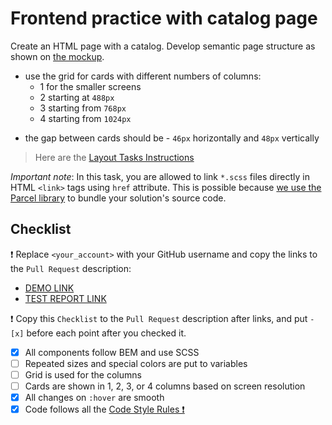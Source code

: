 # Frontend practice with catalog page

Create an HTML page with a catalog. Develop semantic page structure as shown on [the mockup](https://www.figma.com/file/ojkArVazq7vsX0nbpn9CxZ/Moyo-%2F-Catalog-(ENG)?node-id=32249%3A354).

<!-- - use `Header`, `Stars` and `Card` blocks from previous tasks but rewrite them using BEM and SCSS
- remove old `data-qa` attributes
- add `data-qa="nav-hover"` (not just `hover`) to the 4th nav link for testing (`Laptops & computers`) -->
<!-- - add `data-qa="card"` to the first card -->
<!-- - add `data-qa="card-hover"` (not just `hover`) to the link `Buy` inside the first card -->
<!-- - nav links color is not `black` anymore (nav links should have `#060b35` color) -->
<!-- - add the class `is-active` to the first link (`Apple`) in the navigation -->
<!-- - use `<main>` tag for cards container -->
- use the grid for cards with different numbers of columns:
  - 1 for the smaller screens
  - 2 starting at `488px`
  - 3 starting from `768px`
  - 4 starting from `1024px`
<!-- - cards have fixed width - `200px` -->
- the gap between cards should be - `46px` horizontally and `48px` vertically
<!-- - cards container(catalog) have fixed paddings (`50px` vertically and `40px` horizontally) -->

<!-- Make all the changes smooth on hover (during 300ms): -->
<!-- - increase the card by 20 percent (neighboring cards **should not be** affected) -->
<!-- - change the card title text color to `#34568b` when the card is hovered (`.card:hover .card__title`) -->
<!-- - change navigation link text color to `#00acdc` -->
<!-- - change the button background to `#fff` and text color to `#00acdc` on hover -->

> Here are the [Layout Tasks Instructions](https://mate-academy.github.io/layout_task-guideline)

*Important note*: In this task, you are allowed to link `*.scss` files directly in HTML `<link>` tags using `href` attribute.
This is possible because [we use the Parcel library](https://en.parceljs.org/scss.html) to bundle your solution's source code.

## Checklist

❗️ Replace `<your_account>` with your GitHub username and copy the links to the `Pull Request` description:
- [DEMO LINK](https://tiblazy.github.io/layout_catalog/)
- [TEST REPORT LINK](https://tiblazy.github.io/layout_catalog/report/html_report/)

❗️ Copy this `Checklist` to the `Pull Request` description after links, and put `- [x]` before each point after you checked it.

- [x] All components follow BEM and use SCSS
- [ ] Repeated sizes and special colors are put to variables
- [ ] Grid is used for the columns
- [ ] Cards are shown in 1, 2, 3, or 4 columns based on screen resolution
- [x] All changes on `:hover` are smooth
- [x] Code follows all the [Code Style Rules ❗️](https://mate-academy.github.io/layout_task-guideline/html-css-code-style-rules)

